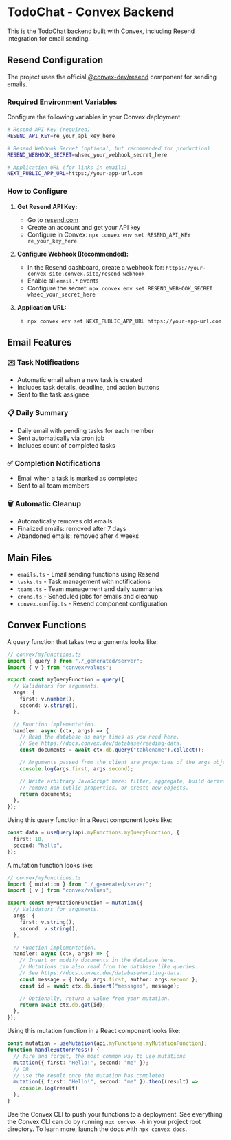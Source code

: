 # TodoChat - Convex Backend

This is the TodoChat backend built with Convex, including Resend integration for email sending.

## Resend Configuration

The project uses the official [@convex-dev/resend](https://www.convex.dev/components/resend) component for sending emails.

### Required Environment Variables

Configure the following variables in your Convex deployment:

```bash
# Resend API Key (required)
RESEND_API_KEY=re_your_api_key_here

# Resend Webhook Secret (optional, but recommended for production)
RESEND_WEBHOOK_SECRET=whsec_your_webhook_secret_here

# Application URL (for links in emails)
NEXT_PUBLIC_APP_URL=https://your-app-url.com
```

### How to Configure

1. **Get Resend API Key:**

   - Go to [resend.com](https://resend.com)
   - Create an account and get your API key
   - Configure in Convex: `npx convex env set RESEND_API_KEY re_your_key_here`

2. **Configure Webhook (Recommended):**

   - In the Resend dashboard, create a webhook for: `https://your-convex-site.convex.site/resend-webhook`
   - Enable all `email.*` events
   - Configure the secret: `npx convex env set RESEND_WEBHOOK_SECRET whsec_your_secret_here`

3. **Application URL:**
   - `npx convex env set NEXT_PUBLIC_APP_URL https://your-app-url.com`

## Email Features

### ✉️ Task Notifications

- Automatic email when a new task is created
- Includes task details, deadline, and action buttons
- Sent to the task assignee

### 📋 Daily Summary

- Daily email with pending tasks for each member
- Sent automatically via cron job
- Includes count of completed tasks

### ✅ Completion Notifications

- Email when a task is marked as completed
- Sent to all team members

### 🗑️ Automatic Cleanup

- Automatically removes old emails
- Finalized emails: removed after 7 days
- Abandoned emails: removed after 4 weeks

## Main Files

- `emails.ts` - Email sending functions using Resend
- `tasks.ts` - Task management with notifications
- `teams.ts` - Team management and daily summaries
- `crons.ts` - Scheduled jobs for emails and cleanup
- `convex.config.ts` - Resend component configuration

## Convex Functions

A query function that takes two arguments looks like:

```ts
// convex/myFunctions.ts
import { query } from "./_generated/server";
import { v } from "convex/values";

export const myQueryFunction = query({
  // Validators for arguments.
  args: {
    first: v.number(),
    second: v.string(),
  },

  // Function implementation.
  handler: async (ctx, args) => {
    // Read the database as many times as you need here.
    // See https://docs.convex.dev/database/reading-data.
    const documents = await ctx.db.query("tablename").collect();

    // Arguments passed from the client are properties of the args object.
    console.log(args.first, args.second);

    // Write arbitrary JavaScript here: filter, aggregate, build derived data,
    // remove non-public properties, or create new objects.
    return documents;
  },
});
```

Using this query function in a React component looks like:

```ts
const data = useQuery(api.myFunctions.myQueryFunction, {
  first: 10,
  second: "hello",
});
```

A mutation function looks like:

```ts
// convex/myFunctions.ts
import { mutation } from "./_generated/server";
import { v } from "convex/values";

export const myMutationFunction = mutation({
  // Validators for arguments.
  args: {
    first: v.string(),
    second: v.string(),
  },

  // Function implementation.
  handler: async (ctx, args) => {
    // Insert or modify documents in the database here.
    // Mutations can also read from the database like queries.
    // See https://docs.convex.dev/database/writing-data.
    const message = { body: args.first, author: args.second };
    const id = await ctx.db.insert("messages", message);

    // Optionally, return a value from your mutation.
    return await ctx.db.get(id);
  },
});
```

Using this mutation function in a React component looks like:

```ts
const mutation = useMutation(api.myFunctions.myMutationFunction);
function handleButtonPress() {
  // fire and forget, the most common way to use mutations
  mutation({ first: "Hello!", second: "me" });
  // OR
  // use the result once the mutation has completed
  mutation({ first: "Hello!", second: "me" }).then((result) =>
    console.log(result)
  );
}
```

Use the Convex CLI to push your functions to a deployment. See everything
the Convex CLI can do by running `npx convex -h` in your project root
directory. To learn more, launch the docs with `npx convex docs`.

